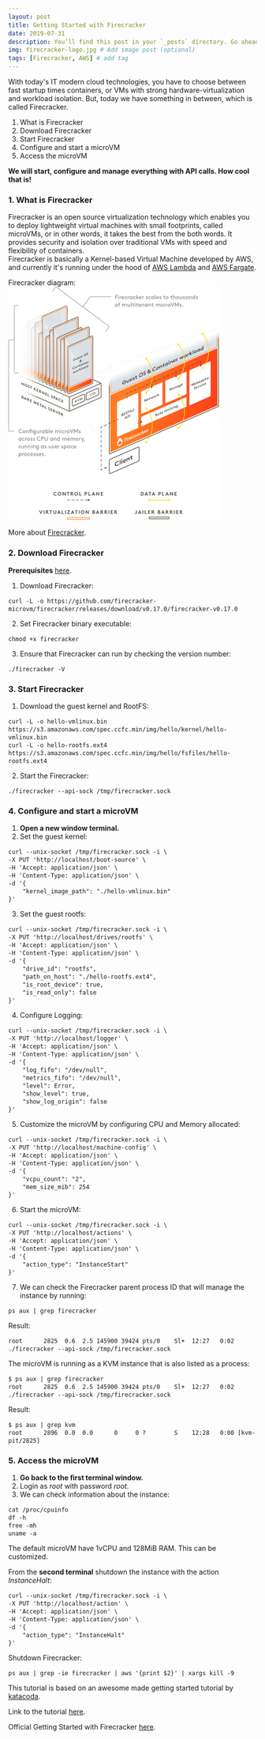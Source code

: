 ```yaml
---
layout: post
title: Getting Started with Firecracker
date: 2019-07-31
description: You’ll find this post in your `_posts` directory. Go ahead and edit it and re-build the site to see your changes. # Add post description (optional)
img: firecracker-logo.jpg # Add image post (optional)
tags: [Firecracker, AWS] # add tag
---
```


With today's IT modern cloud technologies, you have to choose between fast startup times containers, or VMs with strong hardware-virtualization and workload isolation.  But, today we have something in between, which is called Firecracker.   

1. What is Firecracker  
2. Download Firecracker  
3. Start Firecracker  
4. Configure and start a microVM  
5. Access the microVM  

**We will start, configure and manage everything with API calls. How cool that is!**  


### 1. What is Firecracker

Firecracker is an open source virtualization technology which enables you to deploy lightweight virtual machines with small footprints, called microVMs, or in other words, it takes the best from the both words. It provides security and isolation over traditional VMs with speed and flexibility of containers.  
Firecracker is basically a Kernel-based Virtual Machine developed by AWS, and currently it's running under the hood of [AWS Lambda](https://aws.amazon.com/lambda/) and [AWS Fargate](https://aws.amazon.com/fargate/).  

Firecracker diagram:  
![Firecracker diagram](/assets/img/firecracker-diagram.png)  

More about [Firecracker](https://firecracker-microvm.github.io).  


### 2. Download Firecracker  

**Prerequisites** [here](https://github.com/firecracker-microvm/firecracker/blob/master/docs/getting-started.md#prerequisites).  

1. Download Firecracker:  
```console  
curl -L -o https://github.com/firecracker-microvm/firecracker/releases/download/v0.17.0/firecracker-v0.17.0  
```  
  
2. Set Firecracker binary executable:  
```console
chmod +x firecracker  
```  
  
3. Ensure that Firecracker can run by checking the version number:  
```console  
./firecracker -V  
```  


### 3. Start Firecracker  

1. Download the guest kernel and RootFS:  
```console  
curl -L -o hello-vmlinux.bin https://s3.amazonaws.com/spec.ccfc.min/img/hello/kernel/hello-vmlinux.bin  
curl -L -o hello-rootfs.ext4 https://s3.amazonaws.com/spec.ccfc.min/img/hello/fsfiles/hello-rootfs.ext4
```  
  
2. Start the Firecracker:  
```console  
./firecracker --api-sock /tmp/firecracker.sock  
```  


### 4. Configure and start a microVM

1. **Open a new window terminal.**  
2. Set the guest kernel:  
```console  
curl --unix-socket /tmp/firecracker.sock -i \  
-X PUT 'http://localhost/boot-source' \  
-H 'Accept: application/json' \  
-H 'Content-Type: application/json' \  
-d '{ 
    "kernel_image_path": "./hello-vmlinux.bin"    
}'  
```  
  
3. Set the guest rootfs:  
```console  
curl --unix-socket /tmp/firecracker.sock -i \  
-X PUT 'http://localhost/drives/rootfs' \  
-H 'Accept: application/json' \  
-H 'Content-Type: application/json' \  
-d '{  
    "drive_id": "rootfs",  
    "path_on_host": "./hello-rootfs.ext4",  
    "is_root_device": true,  
    "is_read_only": false  
}'  
```  
  
4. Configure Logging:  
```console  
curl --unix-socket /tmp/firecracker.sock -i \  
-X PUT 'http://localhost/logger' \  
-H 'Accept: application/json' \  
-H 'Content-Type: application/json' \  
-d '{  
    "log_fifo": "/dev/null",  
    "metrics_fifo": "/dev/null",  
    "level": Error,  
    "show_level": true,  
    "show_log_origin": false    
}'  
```  
  
5. Customize the microVM by configuring CPU and Memory allocated:  
```console  
curl --unix-socket /tmp/firecracker.sock -i \  
-X PUT 'http://localhost/machine-config' \  
-H 'Accept: application/json' \  
-H 'Content-Type: application/json' \  
-d '{  
    "vcpu_count": "2",  
    "mem_size_mib": 254   
}'  
```  
  
6. Start the microVM:  
```console  
curl --unix-socket /tmp/firecracker.sock -i \  
-X PUT 'http://localhost/actions' \  
-H 'Accept: application/json' \  
-H 'Content-Type: application/json' \  
-d '{  
    "action_type": "InstanceStart"     
}'  
```  
  
7. We can check the Firecracker parent process ID that will manage the instance by running:  
```console  
ps aux | grep firecracker  
```  

  Result:  
```console  
root      2825  0.6  2.5 145900 39424 pts/0    Sl+  12:27   0:02 ./firecracker --api-sock /tmp/firecracker.sock
```  

The microVM is running as a KVM instance that is also listed as a process:  
```console  
$ ps aux | grep firecracker  
root      2825  0.6  2.5 145900 39424 pts/0    Sl+  12:27   0:02 ./firecracker --api-sock /tmp/firecracker.sock  
```  

  Result:  
```console  
$ ps aux | grep kvm  
root      2896  0.0  0.0      0     0 ?        S    12:28   0:00 [kvm-pit/2825]  
```  


### 5. Access the microVM  

1. **Go back to the first terminal window.**  
2. Login as *root* with password *root*.  
3. We can check information about the instance:  
```console  
cat /proc/cpuinfo  
df -h  
free -mh  
uname -a  
```  

The default microVM have 1vCPU and 128MiB RAM. This can be customized.  

From the **second terminal** shutdown the instance with the action *InstanceHalt*:  
```console  
curl --unix-socket /tmp/firecracker.sock -i \  
-X PUT 'http://localhost/action' \  
-H 'Accept: application/json' \  
-H 'Content-Type: application/json' \  
-d '{  
    "action_type": "InstanceHalt"     
}' 
```  

Shutdown Firecracker:  
```console  
ps aux | grep -ie firecracker | aws '{print $2}' | xargs kill -9  
```  

This tutorial is based on an awesome made getting started tutorial by [katacoda](https://www.katacoda.com).  

Link to the tutorial [here](https://www.katacoda.com/firecracker-microvm/scenarios/getting-started).  

Official Getting Started with Firecracker [here](https://github.com/firecracker-microvm/firecracker/blob/master/docs/getting-started.md).  